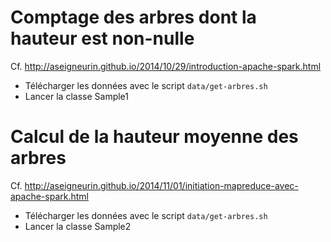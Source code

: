 # Comptage des arbres dont la hauteur est non-nulle

Cf. http://aseigneurin.github.io/2014/10/29/introduction-apache-spark.html

- Télécharger les données avec le script `data/get-arbres.sh`
- Lancer la classe Sample1

# Calcul de la hauteur moyenne des arbres

Cf. http://aseigneurin.github.io/2014/11/01/initiation-mapreduce-avec-apache-spark.html

- Télécharger les données avec le script `data/get-arbres.sh`
- Lancer la classe Sample2
